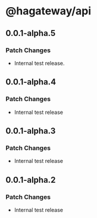 # @hagateway/api

## 0.0.1-alpha.5

### Patch Changes

- Internal test release.

## 0.0.1-alpha.4

### Patch Changes

- Internal test release

## 0.0.1-alpha.3

### Patch Changes

- Internal test release

## 0.0.1-alpha.2

### Patch Changes

- Internal test release
